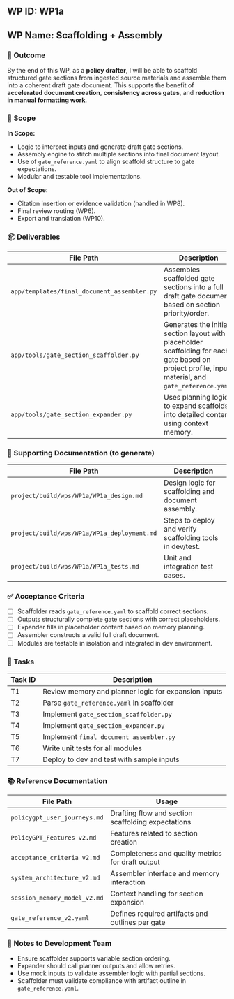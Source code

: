 ## WP ID: WP1a
## WP Name: Scaffolding + Assembly

### 🌟 Outcome
By the end of this WP, as a **policy drafter**, I will be able to scaffold structured gate sections from ingested source materials and assemble them into a coherent draft gate document. This supports the benefit of **accelerated document creation**, **consistency across gates**, and **reduction in manual formatting work**.

### 🧽 Scope
**In Scope:**
- Logic to interpret inputs and generate draft gate sections.
- Assembly engine to stitch multiple sections into final document layout.
- Use of `gate_reference.yaml` to align scaffold structure to gate expectations.
- Modular and testable tool implementations.

**Out of Scope:**
- Citation insertion or evidence validation (handled in WP8).
- Final review routing (WP6).
- Export and translation (WP10).

### 📦 Deliverables
| File Path | Description |
|-----------|-------------|
| `app/templates/final_document_assembler.py` | Assembles scaffolded gate sections into a full draft gate document, based on section priority/order. |
| `app/tools/gate_section_scaffolder.py` | Generates the initial section layout with placeholder scaffolding for each gate based on project profile, input material, and `gate_reference.yaml`. |
| `app/tools/gate_section_expander.py` | Uses planning logic to expand scaffolds into detailed content using context memory. |

### 📄 Supporting Documentation (to generate)
| File Path | Description |
|-----------|-------------|
| `project/build/wps/WP1a/WP1a_design.md` | Design logic for scaffolding and document assembly. |
| `project/build/wps/WP1a/WP1a_deployment.md` | Steps to deploy and verify scaffolding tools in dev/test. |
| `project/build/wps/WP1a/WP1a_tests.md` | Unit and integration test cases. |

### ✅ Acceptance Criteria
- [ ] Scaffolder reads `gate_reference.yaml` to scaffold correct sections.
- [ ] Outputs structurally complete gate sections with correct placeholders.
- [ ] Expander fills in placeholder content based on memory planning.
- [ ] Assembler constructs a valid full draft document.
- [ ] Modules are testable in isolation and integrated in dev environment.

### 💪 Tasks
| Task ID | Description |
|---------|-------------|
| T1 | Review memory and planner logic for expansion inputs |
| T2 | Parse `gate_reference.yaml` in scaffolder |
| T3 | Implement `gate_section_scaffolder.py` |
| T4 | Implement `gate_section_expander.py` |
| T5 | Implement `final_document_assembler.py` |
| T6 | Write unit tests for all modules |
| T7 | Deploy to dev and test with sample inputs |

### 📚 Reference Documentation
| File Path | Usage |
|-----------|--------|
| `policygpt_user_journeys.md` | Drafting flow and section scaffolding expectations |
| `PolicyGPT_Features v2.md` | Features related to section creation |
| `acceptance_criteria v2.md` | Completeness and quality metrics for draft output |
| `system_architecture_v2.md` | Assembler interface and memory interaction |
| `session_memory_model_v2.md` | Context handling for section expansion |
| `gate_reference_v2.yaml` | Defines required artifacts and outlines per gate |

### 📝 Notes to Development Team
- Ensure scaffolder supports variable section ordering.
- Expander should call planner outputs and allow retries.
- Use mock inputs to validate assembler logic with partial sections.
- Scaffolder must validate compliance with artifact outline in `gate_reference.yaml`.